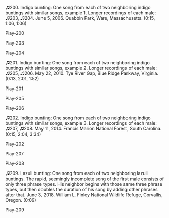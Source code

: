 ♫200. Indigo bunting: One song from each of two neighboring indigo
buntings with similar songs, example 1. Longer recordings of each male:
♫203, ♫204. June 5, 2006. Quabbin Park, Ware, Massachusetts. (0:15,
1:06, 1:06)

Play-200

Play-203

Play-204

♫201. Indigo bunting: One song from each of two neighboring indigo
buntings with similar songs, example 2. Longer recordings of each male:
♫205, ♫206. May 22, 2010. Tye River Gap, Blue Ridge Parkway, Virginia.
(0:13, 2:01, 1:52)

Play-201

Play-205

Play-206

♫202. Indigo bunting: One song from each of two neighboring indigo
buntings with similar songs, example 3. Longer recordings of each male:
♫207, ♫208. May 11, 2014. Francis Marion National Forest, South
Carolina. (0:15, 2:04, 3:34)

Play-202

Play-207

Play-208

♫209. Lazuli bunting: One song from each of two neighboring lazuli
buntings. The rapid, seemingly incomplete song of the first male
consists of only three phrase types. His neighbor begins with those same
three phrase types, but then doubles the duration of his song by adding
other phrases after that. June 3, 2018. William L. Finley National
Wildlife Refuge, Corvallis, Oregon. (0:09)

Play-209
